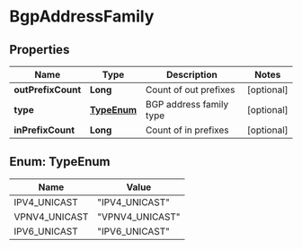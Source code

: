 # BgpAddressFamily

## Properties
Name | Type | Description | Notes
------------ | ------------- | ------------- | -------------
**outPrefixCount** | **Long** | Count of out prefixes |  [optional]
**type** | [**TypeEnum**](#TypeEnum) | BGP address family type |  [optional]
**inPrefixCount** | **Long** | Count of in prefixes |  [optional]

<a name="TypeEnum"></a>
## Enum: TypeEnum
Name | Value
---- | -----
IPV4_UNICAST | &quot;IPV4_UNICAST&quot;
VPNV4_UNICAST | &quot;VPNV4_UNICAST&quot;
IPV6_UNICAST | &quot;IPV6_UNICAST&quot;
